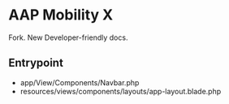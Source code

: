 # AAP Mobility X
Fork. New Developer-friendly docs.

## Entrypoint
- app/View/Components/Navbar.php
- resources/views/components/layouts/app-layout.blade.php